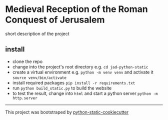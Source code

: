 # Medieval Reception of the Roman Conquest of Jerusalem

short description of the project

## install

* clone the repo
* change into the project's root directory e.g. `cd jad-python-static`
* create a virtual environment e.g. `python -m venv venv` and activate it `source venv/bin/activate`
* install required packages `pip install -r requirements.txt`
* run `python build_static.py` to build the website
* to test the result, change into `html` and start a python server `python -m http.server`


-----

This project was bootstraped by [python-static-cookiecutter](https://github.com/acdh-oeaw/python-static-cookiecutter)